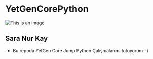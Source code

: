 # YetGenCorePython

![This is an image](https://yetkingencler.com/wp-content/uploads/2021/07/yetgen-beyaz-e1626884322969-200x74.png)

## Sara Nur Kay
- Bu repoda YetGen Core Jump Python Çalışmalarımı tutuyorum. :)
